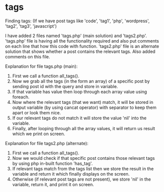 # tags
Finding tags: (If we have post tags like 'code', 'tag1', 'php', 'wordpress', 'tag2', 'tag3', 'javascript')


I have added 2 files named 'tags.php' (main solution) and 'tags2.php'.
'tags.php' file is having all the functionality required and also put comments on each line that how this code with function.
'tags2.php' file is an alternate solution that shows whether a post contains the relevant tags. Also added comments on this file.

Explanation for file tags.php (main):

1. First we call a function all_tags().
2. Now we grab all the tags (in the form an array) of a specific post by sending post id with the query and store in variable.
3. If that variable has value then loop through each array value using foreach.
4. Now where the relevant tags (that we want) match, it will be stored in output variable (by using cancat operator) with separator to keep them apart or look them nice.
5. If our relevant tags do not match it will store the value 'nil' into the variable.
6. Finally, after looping through all the array values, it will return us result which we print on screen.


Explanation for file tags2.php (alternate):

1. First we call a function all_tags().
2. Now we would check if that specific post contains those relevant tags by using php in-built function 'has_tag'.
3. If relevant tags match from the tags list then we store the result in the variable and return it which finally displays on the screen.
4. Otherwise (if relevant post tags are not present), we store 'nil' in the variable, return it, and print it on screen.
